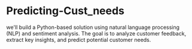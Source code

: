 # Predicting-Cust_needs
we'll build a Python-based solution using natural language processing (NLP) and sentiment analysis. The goal is to analyze customer feedback, extract key insights, and predict potential customer needs.
